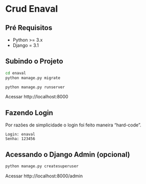 # Crud Enaval

## Pré Requisitos

* Python >= 3.x
* Django = 3.1

## Subindo o Projeto

```bash
cd enaval 
python manage.py migrate
```

```bash
python manage.py runserver
```

Acessar http://localhost:8000

## Fazendo Login
Por razões de simplicidade o login foi feito maneira “hard-code”.

```
Login: enaval
Senha: 123456
```

## Acessando o Django Admin (opcional)

```bash
python manage.py createsuperuser
```
Acessar http://localhost:8000/admin
